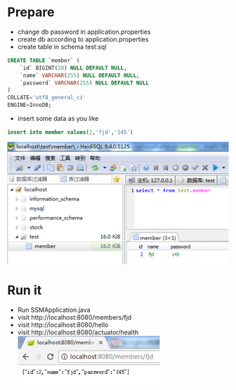 # Prepare
- change db password in application.properties
- create db according to application.properties
- create table in schema test:sql
```sql
CREATE TABLE `member` (
	`id` BIGINT(20) NULL DEFAULT NULL,
	`name` VARCHAR(255) NULL DEFAULT NULL,
	`password` VARCHAR(255) NULL DEFAULT NULL
)
COLLATE='utf8_general_ci'
ENGINE=InnoDB;
```
- insert some data as you like
```sql
insert into member values(2,'fjd','145')
```
![db](https://github.com/fanjingdan012/ssm/blob/master/doc/pics/db.png)

# Run it
- Run SSMApplication.java
- visit http://localhost:8080/members/fjd
- visit http://localhost:8080/hello
- visit http://localhost:8080/actuator/health
![membersfjd](https://github.com/fanjingdan012/ssm/blob/master/doc/pics/membersfjd.png)
